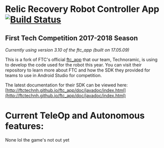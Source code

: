 # Relic Recovery Robot Controller App [![Build Status](https://travis-ci.org/MICDSRobotics/RelicRecovery.svg?branch=master)](https://travis-ci.org/MICDSRobotics/RelicRecovery)
## First Tech Competition 2017-2018 Season

*Currently using version 3.10 of the ftc_app (built on 17.05.09)*

This is a fork of FTC's official [ftc_app](https://github.com/ftctechnh/ftc_app) that our team, Technoramic, is using to develop
the code used for the robot this year. You can visit their repository to learn more about FTC and how the SDK they provided
for teams to use in Android Studio for competition.

The latest documentation for their SDK can be viewed here: [http://ftctechnh.github.io/ftc_app/doc/javadoc/index.html](http://ftctechnh.github.io/ftc_app/doc/javadoc/index.html)

# Current TeleOp and Autonomous features:

None lol the game's not out yet

